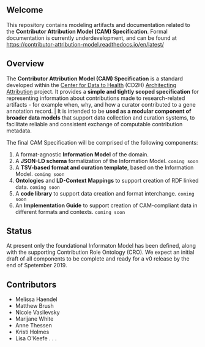 ## Welcome

This repository contains modeling artifacts and documentation related to the **Contributor Attribution Model (CAM) Specification**.
Formal documentation is currently underdevelopment, and can be found at https://contributor-attribution-model.readthedocs.io/en/latest/ 


## Overview
The **Contributor Attribution Model (CAM) Specification** is a standard developed within the [Center for Data to Health](https://github.com/data2health) (CD2H) [Architecting Attribution](https://github.com/data2health/architecting_attribution) project. It provides a **simple and tightly scoped specification** for representing information about contributions made to research-related artifacts - for example when, why, and how a curator contributed to a gene annotation record. 
| It is intended to be **used as a modular component of broader data models** that support data collection and curation systems, to facilitate reliable and consistent exchange of computable contribution metadata. 
  
The final CAM Specification will be comprised of the following components: 

1. A format-agnostic **Information Model** of the domain.
2. A **JSON-LD schema** formalization of the Information Model. ``coming soon`` 
3. A **TSV-based format and curation template**, based on the Information Model. ``coming soon``
4. **Ontologies** and **LD-Context Mappings** to support creation of RDF linked data. ``coming soon``
5.  A **code library** to support data creation and format interchange. ``coming soon``
6. An **Implementation Guide** to support creation of CAM-compliant data in different formats and contexts. ``coming soon``


## Status
At present only the foundational Informaton Model has been defined, along with the supporting Contribution Role Ontology (CRO). We expect an initial draft of all components to be complete and ready for a v0 release by the end of Spetember 2019. 

## Contributors
- Melissa Haendel
- Matthew Brush
- Nicole Vasilevsky
- Marijane White
- Anne Thessen
- Kristi Holmes
- Lisa O'Keefe
. . .
